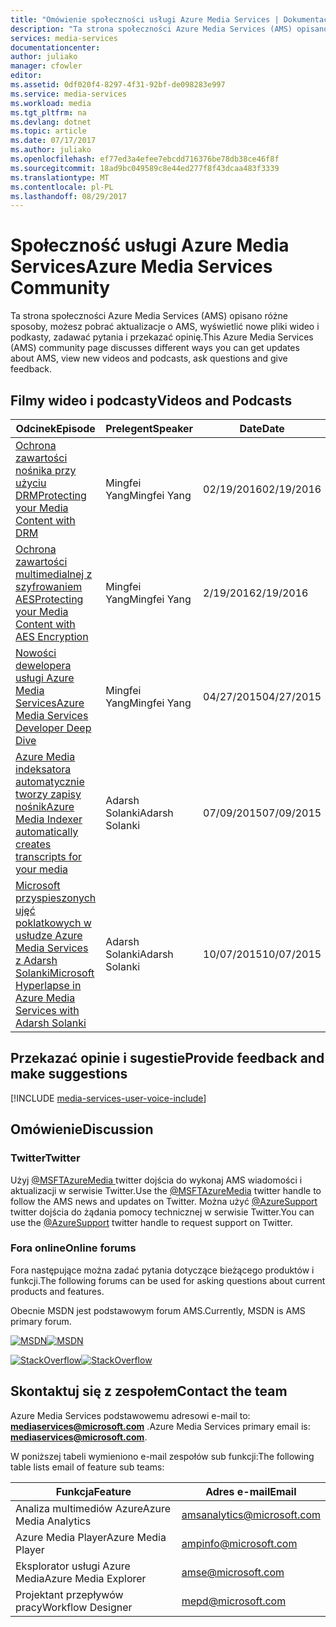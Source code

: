 ```yaml
---
title: "Omówienie społeczności usługi Azure Media Services | Dokumentacja firmy Microsoft"
description: "Ta strona społeczności Azure Media Services (AMS) opisano różne sposoby, możesz pobrać aktualizacje o AMS, zobacz nowe pliki wideo i podkasty, zadawać pytania i przekazać opinię. "
services: media-services
documentationcenter: 
author: juliako
manager: cfowler
editor: 
ms.assetid: 0df020f4-8297-4f31-92bf-de098283e997
ms.service: media-services
ms.workload: media
ms.tgt_pltfrm: na
ms.devlang: dotnet
ms.topic: article
ms.date: 07/17/2017
ms.author: juliako
ms.openlocfilehash: ef77ed3a4efee7ebcdd716376be78db38ce46f8f
ms.sourcegitcommit: 18ad9bc049589c8e44ed277f8f43dcaa483f3339
ms.translationtype: MT
ms.contentlocale: pl-PL
ms.lasthandoff: 08/29/2017
---
```

# <a name="azure-media-services-community"></a><span data-ttu-id="a7d45-103">Społeczność usługi Azure Media Services</span><span class="sxs-lookup"><span data-stu-id="a7d45-103">Azure Media Services Community</span></span>
<span data-ttu-id="a7d45-104">Ta strona społeczności Azure Media Services (AMS) opisano różne sposoby, możesz pobrać aktualizacje o AMS, wyświetlić nowe pliki wideo i podkasty, zadawać pytania i przekazać opinię.</span><span class="sxs-lookup"><span data-stu-id="a7d45-104">This Azure Media Services (AMS) community page discusses different ways you can get updates about AMS, view new videos and podcasts, ask questions and give feedback.</span></span>   

## <a name="videos-and-podcasts"></a><span data-ttu-id="a7d45-105">Filmy wideo i podcasty</span><span class="sxs-lookup"><span data-stu-id="a7d45-105">Videos and Podcasts</span></span>
| <span data-ttu-id="a7d45-106">Odcinek</span><span class="sxs-lookup"><span data-stu-id="a7d45-106">Episode</span></span> | <span data-ttu-id="a7d45-107">Prelegent</span><span class="sxs-lookup"><span data-stu-id="a7d45-107">Speaker</span></span> | <span data-ttu-id="a7d45-108">Date</span><span class="sxs-lookup"><span data-stu-id="a7d45-108">Date</span></span> |
| --- | --- | --- |
| [<span data-ttu-id="a7d45-109">Ochrona zawartości nośnika przy użyciu DRM</span><span class="sxs-lookup"><span data-stu-id="a7d45-109">Protecting your Media Content with DRM</span></span>](https://azure.microsoft.com/documentation/videos/azurefridayprotectingyourmediacontentdrm/) |<span data-ttu-id="a7d45-110">Mingfei Yang</span><span class="sxs-lookup"><span data-stu-id="a7d45-110">Mingfei Yang</span></span> |<span data-ttu-id="a7d45-111">02/19/2016</span><span class="sxs-lookup"><span data-stu-id="a7d45-111">02/19/2016</span></span> |
| [<span data-ttu-id="a7d45-112">Ochrona zawartości multimedialnej z szyfrowaniem AES</span><span class="sxs-lookup"><span data-stu-id="a7d45-112">Protecting your Media Content with AES Encryption</span></span>](https://azure.microsoft.com/documentation/videos/azure-media-services-protecting-your-media-content-with-aes-encryption/) |<span data-ttu-id="a7d45-113">Mingfei Yang</span><span class="sxs-lookup"><span data-stu-id="a7d45-113">Mingfei Yang</span></span> |<span data-ttu-id="a7d45-114">2/19/2016</span><span class="sxs-lookup"><span data-stu-id="a7d45-114">2/19/2016</span></span> |
| [<span data-ttu-id="a7d45-115">Nowości dewelopera usługi Azure Media Services</span><span class="sxs-lookup"><span data-stu-id="a7d45-115">Azure Media Services Developer Deep Dive</span></span>](https://azure.microsoft.com/documentation/videos/build-2015-azure-media-services-developer-deep-dive/) |<span data-ttu-id="a7d45-116">Mingfei Yang</span><span class="sxs-lookup"><span data-stu-id="a7d45-116">Mingfei Yang</span></span> |<span data-ttu-id="a7d45-117">04/27/2015</span><span class="sxs-lookup"><span data-stu-id="a7d45-117">04/27/2015</span></span> |
| [<span data-ttu-id="a7d45-118">Azure Media indeksatora automatycznie tworzy zapisy nośnik</span><span class="sxs-lookup"><span data-stu-id="a7d45-118">Azure Media Indexer automatically creates transcripts for your media</span></span>](https://azure.microsoft.com/documentation/videos/azure-media-indexer-autoatically-creates-transcripts-for-your-media-with-adarsh-solanki/) |<span data-ttu-id="a7d45-119">Adarsh Solanki</span><span class="sxs-lookup"><span data-stu-id="a7d45-119">Adarsh Solanki</span></span> |<span data-ttu-id="a7d45-120">07/09/2015</span><span class="sxs-lookup"><span data-stu-id="a7d45-120">07/09/2015</span></span> |
| [<span data-ttu-id="a7d45-121">Microsoft przyspieszonych ujęć poklatkowych w usłudze Azure Media Services z Adarsh Solanki</span><span class="sxs-lookup"><span data-stu-id="a7d45-121">Microsoft Hyperlapse in Azure Media Services with Adarsh Solanki</span></span>](https://azure.microsoft.com/documentation/videos/microsoft-hyperlapse-in-azure-media-services-with-adarsh-solanki/) |<span data-ttu-id="a7d45-122">Adarsh Solanki</span><span class="sxs-lookup"><span data-stu-id="a7d45-122">Adarsh Solanki</span></span> |<span data-ttu-id="a7d45-123">10/07/2015</span><span class="sxs-lookup"><span data-stu-id="a7d45-123">10/07/2015</span></span> |

## <a name="provide-feedback-and-make-suggestions"></a><span data-ttu-id="a7d45-124">Przekazać opinie i sugestie</span><span class="sxs-lookup"><span data-stu-id="a7d45-124">Provide feedback and make suggestions</span></span>
[!INCLUDE [media-services-user-voice-include](../../includes/media-services-user-voice-include.md)]

## <a name="discussion"></a><span data-ttu-id="a7d45-125">Omówienie</span><span class="sxs-lookup"><span data-stu-id="a7d45-125">Discussion</span></span>
### <a name="twitter"></a><span data-ttu-id="a7d45-126">Twitter</span><span class="sxs-lookup"><span data-stu-id="a7d45-126">Twitter</span></span>
<span data-ttu-id="a7d45-127">Użyj [ @MSFTAzureMedia ](https://twitter.com/MSFTAzureMedia) twitter dojścia do wykonaj AMS wiadomości i aktualizacji w serwisie Twitter.</span><span class="sxs-lookup"><span data-stu-id="a7d45-127">Use the [@MSFTAzureMedia](https://twitter.com/MSFTAzureMedia) twitter handle to follow the AMS news and updates on Twitter.</span></span> <span data-ttu-id="a7d45-128">Można użyć [ @AzureSupport ](https://twitter.com/azuresupport) twitter dojścia do żądania pomocy technicznej w serwisie Twitter.</span><span class="sxs-lookup"><span data-stu-id="a7d45-128">You can use the [@AzureSupport](https://twitter.com/azuresupport) twitter handle to request support on Twitter.</span></span>  

### <a name="online-forums"></a><span data-ttu-id="a7d45-129">Fora online</span><span class="sxs-lookup"><span data-stu-id="a7d45-129">Online forums</span></span>
<span data-ttu-id="a7d45-130">Fora następujące można zadać pytania dotyczące bieżącego produktów i funkcji.</span><span class="sxs-lookup"><span data-stu-id="a7d45-130">The following forums can be used for asking questions about current products and features.</span></span>

<span data-ttu-id="a7d45-131">Obecnie MSDN jest podstawowym forum AMS.</span><span class="sxs-lookup"><span data-stu-id="a7d45-131">Currently, MSDN is AMS primary forum.</span></span>

<span data-ttu-id="a7d45-132">[![MSDN](./media/media-services-community/msdn.png)](https://social.msdn.microsoft.com/forums/azure/home?forum=MediaServices)</span><span class="sxs-lookup"><span data-stu-id="a7d45-132">[![MSDN](./media/media-services-community/msdn.png)](https://social.msdn.microsoft.com/forums/azure/home?forum=MediaServices)</span></span> 

<span data-ttu-id="a7d45-133">[![StackOverflow](./media/media-services-community/stack-overflow.png)](http://stackoverflow.com/questions/tagged/azure-media-services)</span><span class="sxs-lookup"><span data-stu-id="a7d45-133">[![StackOverflow](./media/media-services-community/stack-overflow.png)](http://stackoverflow.com/questions/tagged/azure-media-services)</span></span> 

## <a name="contact-the-team"></a><span data-ttu-id="a7d45-134">Skontaktuj się z zespołem</span><span class="sxs-lookup"><span data-stu-id="a7d45-134">Contact the team</span></span>
<span data-ttu-id="a7d45-135">Azure Media Services podstawowemu adresowi e-mail to:  **mediaservices@microsoft.com** .</span><span class="sxs-lookup"><span data-stu-id="a7d45-135">Azure Media Services primary email is: **mediaservices@microsoft.com**.</span></span>

<span data-ttu-id="a7d45-136">W poniższej tabeli wymieniono e-mail zespołów sub funkcji:</span><span class="sxs-lookup"><span data-stu-id="a7d45-136">The following table lists email of feature sub teams:</span></span>

| <span data-ttu-id="a7d45-137">Funkcja</span><span class="sxs-lookup"><span data-stu-id="a7d45-137">Feature</span></span> | <span data-ttu-id="a7d45-138">Adres e-mail</span><span class="sxs-lookup"><span data-stu-id="a7d45-138">Email</span></span> |
| --- | --- |
| <span data-ttu-id="a7d45-139">Analiza multimediów Azure</span><span class="sxs-lookup"><span data-stu-id="a7d45-139">Azure Media Analytics</span></span> |amsanalytics@microsoft.com |
| <span data-ttu-id="a7d45-140">Azure Media Player</span><span class="sxs-lookup"><span data-stu-id="a7d45-140">Azure Media Player</span></span> |ampinfo@microsoft.com |
| <span data-ttu-id="a7d45-141">Eksplorator usługi Azure Media</span><span class="sxs-lookup"><span data-stu-id="a7d45-141">Azure Media Explorer</span></span> |amse@microsoft.com |
| <span data-ttu-id="a7d45-142">Projektant przepływów pracy</span><span class="sxs-lookup"><span data-stu-id="a7d45-142">Workflow Designer</span></span> |mepd@microsoft.com |

